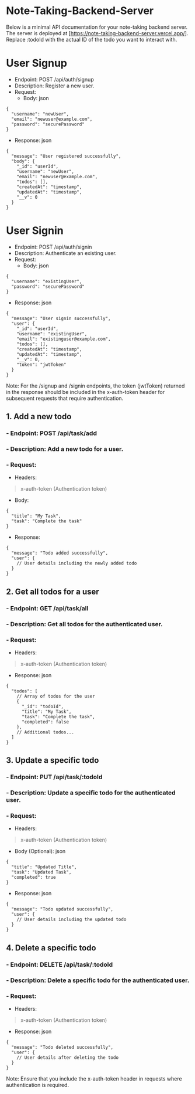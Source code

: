 # Note-Taking-Backend-Server

Below is a minimal API documentation for your note-taking backend server. The server is deployed at [https://note-taking-backend-server.vercel.app/]. Replace :todoId with the actual ID of the todo you want to interact with.

# User Signup
- Endpoint: POST /api/auth/signup
- Description: Register a new user.
- Request:
  - Body:
json
```
{
  "username": "newUser",
  "email": "newuser@example.com",
  "password": "securePassword"
}
```
  - Response:
json
```
{
  "message": "User registered successfully",
  "body": {
    "_id": "userId",
    "username": "newUser",
    "email": "newuser@example.com",
    "todos": [],
    "createdAt": "timestamp",
    "updatedAt": "timestamp",
    "__v": 0
  }
}
```
# User Signin
- Endpoint: POST /api/auth/signin
- Description: Authenticate an existing user.
- Request:
  - Body:
json
```
{
  "username": "existingUser",
  "password": "securePassword"
}
```
  - Response:
json
```
{
  "message": "User signin successfully",
  "user": {
    "_id": "userId",
    "username": "existingUser",
    "email": "existinguser@example.com",
    "todos": [],
    "createdAt": "timestamp",
    "updatedAt": "timestamp",
    "__v": 0,
    "token": "jwtToken"
  }
}
```
Note: For the /signup and /signin endpoints, the token (jwtToken) returned in the response should be included in the x-auth-token header for subsequent requests that require authentication.



## 1. Add a new todo
### - Endpoint: POST /api/task/add
### - Description: Add a new todo for a user.
### - Request:
- Headers:
> x-auth-token (Authentication token)
- Body:
```
{
  "title": "My Task",
  "task": "Complete the task"
}
```
- Response:
```
{
  "message": "Todo added successfully",
  "user": {
    // User details including the newly added todo
  }
}
```
## 2. Get all todos for a user
### - Endpoint: GET /api/task/all
### - Description: Get all todos for the authenticated user.
### - Request:
- Headers:
> x-auth-token (Authentication token)
- Response:
json
```
{
  "todos": [
    // Array of todos for the user
    {
      "_id": "todoId",
      "title": "My Task",
      "task": "Complete the task",
      "completed": false
    },
    // Additional todos...
  ]
}
```
## 3. Update a specific todo
### - Endpoint: PUT /api/task/:todoId
### - Description: Update a specific todo for the authenticated user.
### - Request:
- Headers:
> x-auth-token (Authentication token)
- Body (Optional):
json
```
{
  "title": "Updated Title",
  "task": "Updated Task",
  "completed": true
}
```
- Response:
json
```
{
  "message": "Todo updated successfully",
  "user": {
    // User details including the updated todo
  }
}
```
## 4. Delete a specific todo
### - Endpoint: DELETE /api/task/:todoId
### - Description: Delete a specific todo for the authenticated user.
### - Request:
- Headers:
> x-auth-token (Authentication token)
- Response:
json
```
{
  "message": "Todo deleted successfully",
  "user": {
    // User details after deleting the todo
  }
}
```
Note: Ensure that you include the x-auth-token header in requests where authentication is required.
